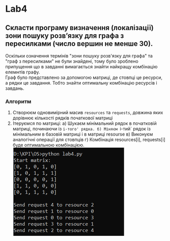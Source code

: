 # Lab4
## 	Скласти програму визначення (локалізації) зони пошуку розв’язку для графа з пересилками (число вершин не менше 30).
Оскільки означення термінів "зони пошуку розв'язку для графа" та "граф з пересилками" не були знайдені,
тому було зроблено припущення що в завданні вимагається знайти найкращу комбінацію елемнтів графу.  
Граф було представлено за допомогою матриці, де стовпці це ресурси, а рядки це завдання.
Тобто знайти оптимальну комбінацію ресурсів і завдань.  
### Алгоритм
1. Створюєм одновимірний масив `resources` та `requests`, довжина яких дорівнює кількості рядків початкової матриці  
2. Ітеруємся по матриці:
    а) Шукаєм мінімальний рядок в початковій матриці, починаючи із `i-того' рядка.
    б) Міняєм `i-тий` рядок із мінімальним в базовій матриці і в матриці resourse
    в) Виконуєм аналогічні операції для стовпців
    г) Комбінація resourсes[i], requests[i] буде оптимальною комбінацією.
![Скріншот виконання програми](execution.png "Скріншот виконання програми")
